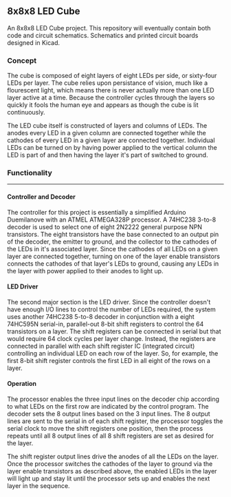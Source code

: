 ## 8x8x8 LED Cube
An 8x8x8 LED Cube project. This repository will eventually contain both code and circuit schematics.
Schematics and printed circuit boards designed in Kicad.

### Concept
The cube is composed of eight layers of eight LEDs per side, or sixty-four LEDs per layer. The cube
relies upon persistance of vision, much like a flourescent light, which means there is never
actually more than one LED layer active at a time. Because the controller cycles through the layers
so quickly it fools the human eye and appears as though the cube is lit continuously.

The LED cube itself is constructed of layers and columns of LEDs. The anodes every LED in a given
column are connected together while the cathodes of every LED in a given layer are connected
together. Individual LEDs can be turned on by having power applied to the vertical column the LED is
part of and then having the layer it's part of switched to ground.

### Functionality
----

#### Controller and Decoder

The controller for this project is essentially a simplified Arduino Duemilanove with an ATMEL
ATMEGA328P processor. A 74HC238 3-to-8 decoder is used to select one of eight 2N2222 general purpose
NPN transistors. The eight transistors have the base connected to an output pin of the decoder, the
emitter to ground, and the collector to the cathodes of the LEDs in it's associated layer. Since the
cathodes of all LEDs on a given layer are connected together, turning on one of the layer enable
transistors connects the cathodes of that layer's LEDs to ground, causing any LEDs in the layer with
power applied to their anodes to light up.

#### LED Driver

The second major section is the LED driver. Since the controller doesn't have enough I/O lines to
control the number of LEDs required, the system uses another 74HC238 5-to-8 decoder in conjunction
with a eight 74HC595N serial-in, parallel-out 8-bit shift registers to control the 64 transistors on
a layer. The shift registers can be connected in serial but that would require 64 clock cycles per
layer change. Instead, the registers are connected in parallel with each shift register IC
(integrated circuit) controlling an individual LED on each row of the layer. So, for example, the
first 8-bit shift register controls the first LED in all eight of the rows on a layer. 

#### Operation

The processor enables the three input lines on the decoder chip according to what LEDs on the first
row are indicated by the control program. The decoder sets the 8 output lines based on the 3 input
lines. The 8 output lines are sent to the serial in of each shift register, the processor toggles
the serial clock to move the shift registers one position, then the process repeats until all 8
output lines of all 8 shift registers are set as desired for the layer. 

The shift register output lines drive the anodes of all the LEDs on the layer. Once the processor
switches the cathodes of the layer to ground via the layer enable transistors as described above,
the enabled LEDs in the layer will light up and stay lit until the processor sets up and enables the
next layer in the sequence. 
